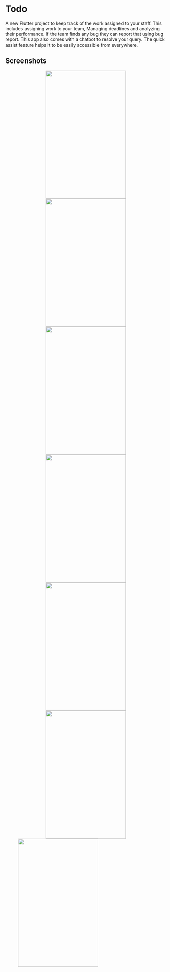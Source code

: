# Todo

A new Flutter project to keep track of the work assigned to your staff. This includes assigning work to your team, Managing deadlines and analyzing their performance. If the team finds any bug they can report that using bug report. This app also comes with a chatbot to resolve your query. The quick assist feature helps it to be easily accessible from everywhere.

## Screenshots

<div align="center">
<img src="https://user-images.githubusercontent.com/36985639/119220150-b2450e00-bb06-11eb-97e1-c6292f5bc22d.jpg" width="250" height="400" hspace="40"/>

<img src="https://user-images.githubusercontent.com/36985639/119220152-b40ed180-bb06-11eb-9731-86a18989a535.jpg" width="250" height="400" hspace="40"/>
</div>
<div align="center">
<img src="https://user-images.githubusercontent.com/36985639/119220154-b40ed180-bb06-11eb-8977-166a88b0c682.jpg" width="250" height="400" hspace="40"/>

<img src="(https://user-images.githubusercontent.com/36985639/119220155-b4a76800-bb06-11eb-9b65-e99d79704356.jpg" width="250" height="400" hspace="40"/>
</div>
<div align="center">
<img src="https://user-images.githubusercontent.com/36985639/119220156-b53ffe80-bb06-11eb-8e0f-125f028bf0bf.jpg" width="250" height="400" hspace="40"/>

<img src="https://user-images.githubusercontent.com/36985639/119220157-b5d89500-bb06-11eb-8726-c1c16aa018ca.jpg" width="250" height="400" hspace="40"/>
</div>
<img src="https://user-images.githubusercontent.com/36985639/119220158-b6712b80-bb06-11eb-870d-ac1196e063e8.jpg" width="250" height="400" hspace="40"/>


